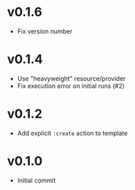 # v0.1.6
* Fix version number

# v0.1.4
* Use "heavyweight" resource/provider
* Fix execution error on initial runs (#2)

# v0.1.2
* Add explicit `:create` action to template

# v0.1.0
* Initial commit
